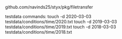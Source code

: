 github.com/navinds25/styx/pkg/filetransfer

testdata commands:
touch -d 2020-03-03 testdata/conditions/time/2020.txt
touch -d 2019-03-03 testdata/conditions/time/2019.txt
touch -d 2018-03-03 testdata/conditions/time/2018.txt